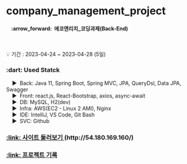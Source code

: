 # company_management_project
<!-- 설명 -->
<div>
  <h4>&nbsp;&nbsp;&nbsp;&nbsp;:arrow_forward:&nbsp;&nbsp;에코앤리치_코딩과제(Back-End)</h4>
</div>
<br />

<!-- 프로젝트 기간 -->
:bulb: 기간 : 2023-04-24 ~ 2023-04-28 (5일)<br />

<!-- 사용 기술 -->
<div>
  <h3>:dart: Used Statck</h3>
  
  &nbsp;&nbsp;&nbsp;&nbsp;:arrow_forward:&nbsp;&nbsp;Back: Java 11, Spring Boot, Spring MVC, JPA, QueryDsl, Data JPA, Swagger<br />
  &nbsp;&nbsp;&nbsp;&nbsp;:arrow_forward:&nbsp;&nbsp;Front: react.js, React-Bootstrap, axios, async-await<br />
  &nbsp;&nbsp;&nbsp;&nbsp;:arrow_forward:&nbsp;&nbsp;DB: MySQL, H2(dev)<br />
  &nbsp;&nbsp;&nbsp;&nbsp;:arrow_forward:&nbsp;&nbsp;Infra: AWS(EC2 - Linux 2 AMI), Nginx<br />
  &nbsp;&nbsp;&nbsp;&nbsp;:arrow_forward:&nbsp;&nbsp;IDE: IntelliJ, VS Code, Git Bash<br />
  &nbsp;&nbsp;&nbsp;&nbsp;:arrow_forward:&nbsp;&nbsp;SVC: Github <br />
</div>
<!-- 사이트 링크 연결 -->
<h3>
  <a href="http://54.180.169.160/" 
     title="사이트 둘러보기">
    :link: 사이트 둘러보기
  </a>(http://54.180.169.160/)
</h3>

<!-- 프로젝트 기록 -->
<h3>
  <a href="https://puzzled-detail-b29.notion.site/_-4-24-128603847f764a2883fef7b13e2efe53" 
     title="프로젝트 기록">
    :link: 프로젝트 기록
  </a>
</h3>
